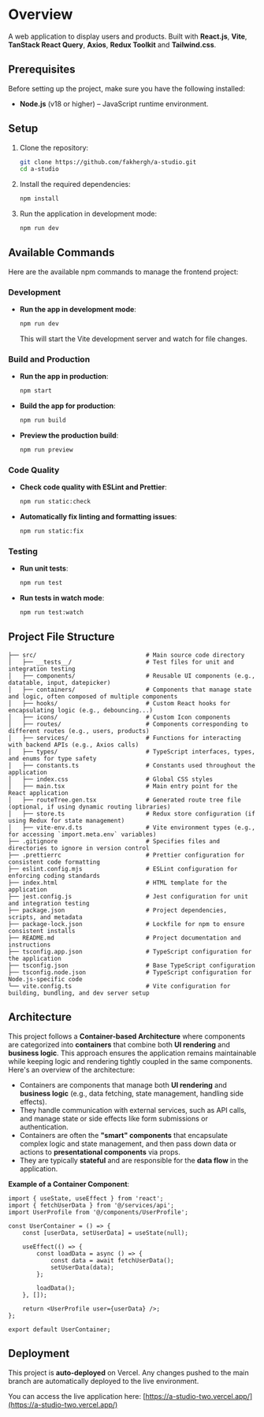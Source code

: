 # Overview

A web application to display users and products. Built with **React.js**, **Vite**, **TanStack React Query**, **Axios**, **Redux Toolkit** and **Tailwind.css**.

## Prerequisites

Before setting up the project, make sure you have the following installed:

- **Node.js** (v18 or higher) – JavaScript runtime environment.

## Setup

1. Clone the repository:

    ```bash
    git clone https://github.com/fakhergh/a-studio.git
    cd a-studio
    ```

2. Install the required dependencies:

    ```bash
    npm install
    ```

3. Run the application in development mode:

    ```bash
    npm run dev
    ```

## Available Commands

Here are the available npm commands to manage the frontend project:

### Development

- **Run the app in development mode**:
    ```bash
    npm run dev
    ```
    This will start the Vite development server and watch for file changes.

### Build and Production

- **Run the app in production**:

    ```bash
    npm start
    ```

- **Build the app for production**:

    ```bash
    npm run build
    ```

- **Preview the production build**:
    ```bash
    npm run preview
    ```

### Code Quality

- **Check code quality with ESLint and Prettier**:

    ```bash
    npm run static:check
    ```

- **Automatically fix linting and formatting issues**:
    ```bash
    npm run static:fix
    ```

### Testing

- **Run unit tests**:

    ```bash
    npm run test
    ```

- **Run tests in watch mode**:
    ```bash
    npm run test:watch
    ```

## Project File Structure

```
├── src/                               # Main source code directory
│   ├── __tests__/                     # Test files for unit and integration testing
│   ├── components/                    # Reusable UI components (e.g., datatable, input, datepicker)
│   ├── containers/                    # Components that manage state and logic, often composed of multiple components
│   ├── hooks/                         # Custom React hooks for encapsulating logic (e.g., debouncing...)
│   ├── icons/                         # Custom Icon components
│   ├── routes/                        # Components corresponding to different routes (e.g., users, products)
│   ├── services/                      # Functions for interacting with backend APIs (e.g., Axios calls)
│   ├── types/                         # TypeScript interfaces, types, and enums for type safety
│   ├── constants.ts                   # Constants used throughout the application
│   ├── index.css                      # Global CSS styles
│   ├── main.tsx                       # Main entry point for the React application
│   ├── routeTree.gen.tsx              # Generated route tree file (optional, if using dynamic routing libraries)
│   ├── store.ts                       # Redux store configuration (if using Redux for state management)
│   ├── vite-env.d.ts                  # Vite environment types (e.g., for accessing `import.meta.env` variables)
├── .gitignore                         # Specifies files and directories to ignore in version control
├── .prettierrc                        # Prettier configuration for consistent code formatting
├── eslint.config.mjs                  # ESLint configuration for enforcing coding standards
├── index.html                         # HTML template for the application
├── jest.config.js                     # Jest configuration for unit and integration testing
├── package.json                       # Project dependencies, scripts, and metadata
├── package-lock.json                  # Lockfile for npm to ensure consistent installs
├── README.md                          # Project documentation and instructions
├── tsconfig.app.json                  # TypeScript configuration for the application
├── tsconfig.json                      # Base TypeScript configuration
├── tsconfig.node.json                 # TypeScript configuration for Node.js-specific code
└── vite.config.ts                     # Vite configuration for building, bundling, and dev server setup
```

## Architecture

This project follows a **Container-based Architecture** where components are categorized into **containers** that combine both **UI rendering** and **business logic**. This approach ensures the application remains maintainable while keeping logic and rendering tightly coupled in the same components. Here's an overview of the architecture:

- Containers are components that manage both **UI rendering** and **business logic** (e.g., data fetching, state management, handling side effects).
- They handle communication with external services, such as API calls, and manage state or side effects like form submissions or authentication.
- Containers are often the **"smart" components** that encapsulate complex logic and state management, and then pass down data or actions to **presentational components** via props.
- They are typically **stateful** and are responsible for the **data flow** in the application.

**Example of a Container Component**:

```tsx
import { useState, useEffect } from 'react';
import { fetchUserData } from '@/services/api';
import UserProfile from '@/components/UserProfile';

const UserContainer = () => {
    const [userData, setUserData] = useState(null);

    useEffect(() => {
        const loadData = async () => {
            const data = await fetchUserData();
            setUserData(data);
        };

        loadData();
    }, []);

    return <UserProfile user={userData} />;
};

export default UserContainer;
```

## Deployment

This project is **auto-deployed** on Vercel. Any changes pushed to the main branch are automatically deployed to the live environment.

You can access the live application here: [https://a-studio-two.vercel.app/](https://a-studio-two.vercel.app/)
